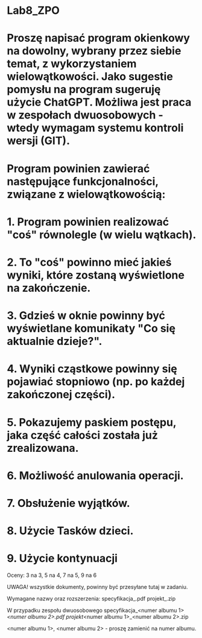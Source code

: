 # Lab8_ZPO
# Proszę napisać program okienkowy na dowolny, wybrany przez siebie temat, z wykorzystaniem wielowątkowości. Jako sugestie pomysłu na program sugeruję użycie ChatGPT. Możliwa jest praca w zespołach dwuosobowych - wtedy wymagam systemu kontroli wersji (GIT).

# Program powinien zawierać następujące funkcjonalności, związane z wielowątkowością:
# 1. Program powinien realizować "coś" równolegle (w wielu wątkach).
# 2. To "coś" powinno mieć jakieś wyniki, które zostaną wyświetlone na zakończenie.
# 3. Gdzieś w oknie powinny być wyświetlane komunikaty "Co się aktualnie dzieje?".
# 4. Wyniki cząstkowe powinny się pojawiać stopniowo (np. po każdej zakończonej części).
# 5. Pokazujemy paskiem postępu, jaka część całości została już zrealizowana.
# 6. Możliwość anulowania operacji.
# 7. Obsłużenie wyjątków.
# 8. Użycie Tasków dzieci.
# 9. Użycie kontynuacji

Oceny: 3 na 3, 5 na 4, 7 na 5, 9 na 6

UWAGA! wszystkie dokumenty, powinny być przesyłane tutaj w zadaniu.

Wymagane nazwy oraz rozszerzenia:
specyfikacja_<numer albumu>.pdf
projekt_<numer albumu>.zip

W przypadku zespołu dwuosobowego
specyfikacja_<numer albumu 1>​_<numer albumu 2>.pdf
projekt_<numer albumu 1>​_<numer albumu 2>.zip

<numer albumu 1>, <numer albumu 2> - proszę zamienić na numer albumu.
